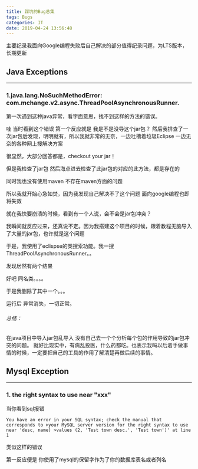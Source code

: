 ```yaml
---
title: 踩坑的Bug总集
tags: Bugs
categories: IT
date: 2019-04-24 13:56:48
---
```



主要纪录我面向Google编程失败后自己解决的部分值得纪录问题，为LTS版本，长期更新

## Java Exceptions

---

### 1.java.lang.NoSuchMethodError: com.mchange.v2.async.ThreadPoolAsynchronousRunner.


第一次遇到这种java异常，看字面意思，找不到这样的方法的错误。

哇 当时看到这个错误 第一个反应就是 我是不是没导这个jar包？ 然后我排查了一次jar包后发现，明明就有，所以我就非常的无奈，一边吐槽着垃圾Eclipse 一边无奈的各种网上搜解决方案

很显然，大部分回答都是，checkout your jar！ 

但是我检查了jar包 然后海点进去检查了此jar包的对应的此方法，都是存在的 

同时我也没有使用maven 不存在maven方面的问题 

所以我就开始心急如焚，因为我发现自己解决不了这个问题 面向google编程也即将失效

就在我快要崩溃的时候，看到有一个人说，会不会是jar包冲突？

我瞬间就反应过来，还真说不定。因为我搭建这个项目的时候，跟着教程无脑导入了大量的jar包，也许就是这个问题

于是，我使用了eclispse的类搜索功能。我一搜ThreadPoolAsynchronousRunner。。

发现居然有两个结果

好吧 同名类。。。。

于是我删除了其中一个。。。

运行后 异常消失，一切正常。

###### 总结：
在java项目中导入jar包乱导入 没有自己去一个个分析每个包的作用导致的jar包冲突的问题。 就好比现实中，有病乱投医，什么药都吃。也表示我吗以后着手做事情的时候，一定要把自己的工具的作用了解清楚再做后续的事情。



## Mysql Exception

---

### 1.  the right syntax to use near "xxx"

当你看到sql报错
```
You have an error in your SQL syntax; check the manual that corresponds to >your MySQL server version for the right syntax to use near 'desc, name) >values (2, 'Test town desc.', 'Test town')' at line 1
```

类似这样的错误

第一反应便是 你使用了mysql的保留字作为了你的数据库表名或者列名